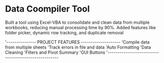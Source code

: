 # Data Coompiler Tool

Built a tool using Excel-VBA to consolidate and clean data from multiple workbooks, reducing manual processing time by 90%. Added features like folder picker, dynamic row tracking, and duplicate removal

'--------------- PROJECT FEATURES --------------------
'Compile data from multiple sheets
'Track errors in file and data
'Auto Formatting
'Data Cleaning
'Filters and Pivot Summary
'GUI Buttons
'-----------------------------------------------------
